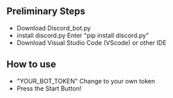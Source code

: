 ## Preliminary Steps
- Download Discord_bot.py
- install discord.py
  Enter "pip install discord.py"
- Download Visual Studio Code (VScode) or other IDE
## How to use
- "YOUR_BOT_TOKEN" Change to your own token
- Press the Start Button!
